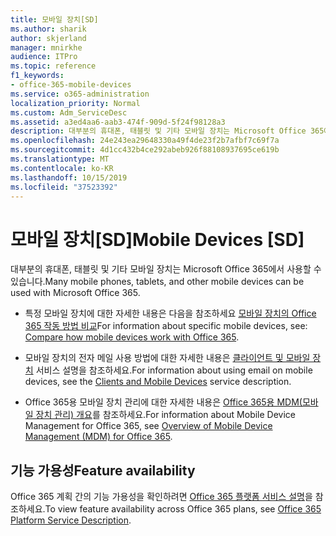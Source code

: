 ```yaml
---
title: 모바일 장치[SD]
ms.author: sharik
author: skjerland
manager: mnirkhe
audience: ITPro
ms.topic: reference
f1_keywords:
- office-365-mobile-devices
ms.service: o365-administration
localization_priority: Normal
ms.custom: Adm_ServiceDesc
ms.assetid: a3ed4aa6-aab3-474f-909d-5f24f98128a3
description: 대부분의 휴대폰, 태블릿 및 기타 모바일 장치는 Microsoft Office 365에서 사용할 수 있습니다.
ms.openlocfilehash: 24e243ea29648330a49f4de23f2b7afbf7c69f7a
ms.sourcegitcommit: 4d1cc432b4ce292abeb926f88108937695ce619b
ms.translationtype: MT
ms.contentlocale: ko-KR
ms.lasthandoff: 10/15/2019
ms.locfileid: "37523392"
---
```

# <a name="mobile-devices-sd"></a><span data-ttu-id="16ef9-103">모바일 장치[SD]</span><span class="sxs-lookup"><span data-stu-id="16ef9-103">Mobile Devices [SD]</span></span>

<span data-ttu-id="16ef9-104">대부분의 휴대폰, 태블릿 및 기타 모바일 장치는 Microsoft Office 365에서 사용할 수 있습니다.</span><span class="sxs-lookup"><span data-stu-id="16ef9-104">Many mobile phones, tablets, and other mobile devices can be used with Microsoft Office 365.</span></span> 
  
- <span data-ttu-id="16ef9-105">특정 모바일 장치에 대한 자세한 내용은 다음을 참조하세요 [모바일 장치의 Office 365 작동 방법 비교](https://go.microsoft.com/fwlink/p/?LinkId=282337)</span><span class="sxs-lookup"><span data-stu-id="16ef9-105">For information about specific mobile devices, see: [Compare how mobile devices work with Office 365](https://go.microsoft.com/fwlink/p/?LinkId=282337).</span></span>
    
- <span data-ttu-id="16ef9-106">모바일 장치의 전자 메일 사용 방법에 대한 자세한 내용은 [클라이언트 및 모바일 장치](../exchange-online-service-description/clients-and-mobile-devices.md) 서비스 설명을 참조하세요.</span><span class="sxs-lookup"><span data-stu-id="16ef9-106">For information about using email on mobile devices, see the [Clients and Mobile Devices](../exchange-online-service-description/clients-and-mobile-devices.md) service description.</span></span> 
    
- <span data-ttu-id="16ef9-107">Office 365용 모바일 장치 관리에 대한 자세한 내용은 [Office 365용 MDM(모바일 장치 관리) 개요](https://go.microsoft.com/fwlink/?linkid=808602)를 참조하세요.</span><span class="sxs-lookup"><span data-stu-id="16ef9-107">For information about Mobile Device Management for Office 365, see [Overview of Mobile Device Management (MDM) for Office 365](https://go.microsoft.com/fwlink/?linkid=808602).</span></span>
    
## <a name="feature-availability"></a><span data-ttu-id="16ef9-108">기능 가용성</span><span class="sxs-lookup"><span data-stu-id="16ef9-108">Feature availability</span></span>

<span data-ttu-id="16ef9-109">Office 365 계획 간의 기능 가용성을 확인하려면 [Office 365 플랫폼 서비스 설명](office-365-platform-service-description.md)을 참조하세요.</span><span class="sxs-lookup"><span data-stu-id="16ef9-109">To view feature availability across Office 365 plans, see [Office 365 Platform Service Description](office-365-platform-service-description.md).</span></span>
  

